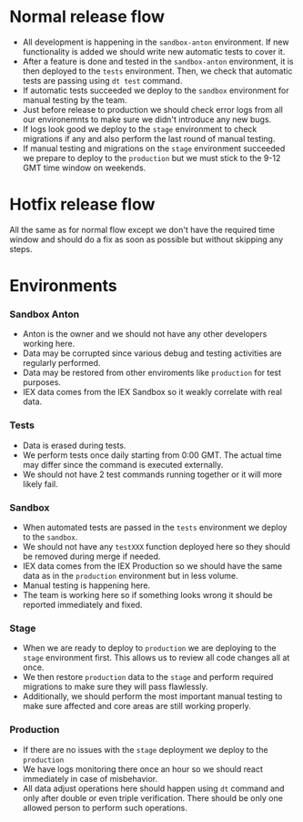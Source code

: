 
# Normal release flow

- All development is happening in the `sandbox-anton` environment. If new functionality is added we should write new automatic tests to cover it.
- After a feature is done and tested in the `sandbox-anton` environment, it is then deployed to the `tests` environment. Then, we check that automatic tests are passing using `dt test` command.
- If automatic tests succeeded we deploy to the `sandbox` environment for manual testing by the team.
- Just before release to production we should check error logs from all our environemnts to make sure we didn't introduce any new bugs.
- If logs look good we deploy to the `stage` environment to check migrations if any and also perform the last round of manual testing.
- If manual testing and migrations on the `stage` environment succeeded we prepare to deploy to the `production` but we must stick to the 9-12 GMT time window on weekends.

# Hotfix release flow

All the same as for normal flow except we don't have the required time window and should do a fix as soon as possible but without skipping any steps.

# Environments

### Sandbox Anton

- Anton is the owner and we should not have any other developers working here.
- Data may be corrupted since various debug and testing activities are regularly performed.
- Data may be restored from other enviroments like `production` for test purposes.
- IEX data comes from the IEX Sandbox so it weakly correlate with real data.

### Tests

- Data is erased during tests.
- We perform tests once daily starting from 0:00 GMT. The actual time may differ since the command is executed externally.
- We should not have 2 test commands running together or it will more likely fail.

### Sandbox

- When automated tests are passed in the `tests` environment we deploy to the `sandbox`.
- We should not have any `testXXX` function deployed here so they should be removed during merge if needed.
- IEX data comes from the IEX Production so we should have the same data as in the `production` environment but in less volume.
- Manual testing is happening here.
- The team is working here so if something looks wrong it should be reported immediately and fixed.

### Stage

- When we are ready to deploy to `production` we are deploying to the `stage` environment first. This allows us to review all code changes all at once.
- We then restore `production` data to the `stage` and perform required migrations to make sure they will pass flawlessly.
- Additionally, we should perform the most important manual testing to make sure affected and core areas are still working properly.

### Production

- If there are no issues with the `stage` deployment we deploy to the `production`
- We have logs monitoring there once an hour so we should react immediately in case of misbehavior.
- All data adjust operations here should happen using `dt` command and only after double or even triple verification. There should be only one allowed person to perform such operations.
